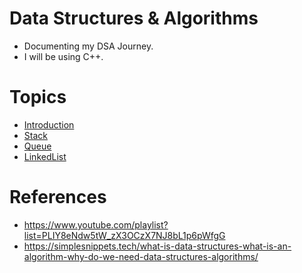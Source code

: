 # Data Structures & Algorithms
- Documenting my DSA Journey.
- I will be using C++.

# Topics
- [Introduction](intro.md)
- [Stack](stack/stack.md)
- [Queue](Queue/queue.md)
- [LinkedList](LinkedList/LinkedList.md)
# References
- https://www.youtube.com/playlist?list=PLIY8eNdw5tW_zX3OCzX7NJ8bL1p6pWfgG
- https://simplesnippets.tech/what-is-data-structures-what-is-an-algorithm-why-do-we-need-data-structures-algorithms/
